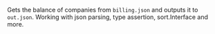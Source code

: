 Gets the balance of companies from `billing.json` and outputs it to `out.json`.
Working with json parsing, type assertion, sort.Interface and more.